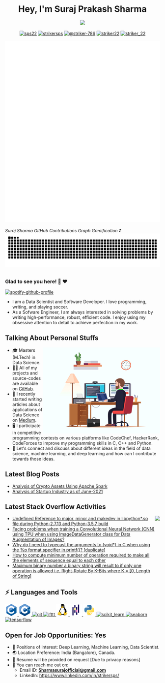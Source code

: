 <h1 align="center">Hey, I'm Suraj Prakash Sharma </h1>  

<p align = "center"> 
  <img src = "https://readme-typing-svg.herokuapp.com?font=hack&color=%23FF0000&center=true&vCenter=true&lines=Software+Developer;Data+Scientist;Nice+to+meet+you+...+Namaste+%F0%9F%87%AE%F0%9F%87%B3"> 
</p>
<p align="center">
  <a href="https://linkedin.com/in/strikersps" target="blank"><img align="center" src="https://raw.githubusercontent.com/rahuldkjain/github-profile-readme-generator/master/src/images/icons/Social/linked-in-alt.svg" alt="sps22" height="30" width="40" /></a>
  <a href="https://stackoverflow.com/users/12210908/strikersps" target="blank"><img align="center" src="https://raw.githubusercontent.com/rahuldkjain/github-profile-readme-generator/master/src/images/icons/Social/stack-overflow.svg" alt="strikersps" height="30" width="40" /></a>
  <a href="https://medium.com/@striker-786" target="blank"><img align="center" src="https://raw.githubusercontent.com/rahuldkjain/github-profile-readme-generator/master/src/images/icons/Social/medium.svg" alt="@striker-786" height="30" width="40" /></a>
  <a href="https://www.codechef.com/users/striker22" target="blank"><img align="center" src="https://cdn.jsdelivr.net/npm/simple-icons@3.1.0/icons/codechef.svg" alt="striker22" height="30" width="40" /></a>
  <a href="https://www.hackerrank.com/striker_22" target="blank"><img align="center" src="https://raw.githubusercontent.com/rahuldkjain/github-profile-readme-generator/master/src/images/icons/Social/hackerrank.svg" alt="striker_22" height="30" width="40" /></a> <br> <br>
  <img align = "center", src = "https://github.com/strikersps/strikersps-github-stats/blob/master/generated/overview.svg" />
  <img align = "center", src = "https://github.com/strikersps/strikersps-github-stats/blob/master/generated/languages.svg" /> 
  <br>
</p>

###### Suraj Sharma GitHub Contributions Graph Gamification ⏬ ![Snake-Game-Animation-From-GitHub-Contributions-Graph](https://github.com/strikersps/strikersps/blob/snake_game_output/github-contribution-snake-game.svg)

### Glad to see you here! 🎉 ♥️

[![spotify-github-profile](https://spotify-github-profile.vercel.app/api/view?uid=c1084xqhelmzaak51jms910ok&cover_image=true&theme=novatorem&bar_color=53b14f&bar_color_cover=true)](https://spotify-github-profile.vercel.app/api/view?uid=c1084xqhelmzaak51jms910ok&redirect=true)

* I am a Data Scientist and Software Developer. I love programming, writing, and playing soccer.
* As a Sofware Engineer, I am always interested in solving problems by writing high-performance, robust, efficient code. I enjoy using my obsessive attention to detail to achieve perfection in my work.

## Talking About Personal Stuffs  

<img align="right" img src="https://github.com/strikersps/strikersps/blob/main/assets/coding.gif" alt = "animated" width="380" height="280"/>  

- 🎓 Masters (M.Tech) in Data Science.
- 👨‍💻 All of my projects and source-codes are available on [GitHub](https://github.com/strikersps?tab=repositories).
- 📝 I recently started writing articles about applications of Data Science on [Medium](https://medium.com/@striker-786).
- 🖥️ I participate in competitive programming contests on various platforms like CodeChef, HackerRank, CodeForces to improve my programming skills in C, C++ and Python.
- 💬 Let's connect and discuss about different ideas in the field of data science, machine learning, and deep learning and how can I contribute towards those ideas.
    
## Latest Blog Posts
<!-- BLOG-POST-LIST:START -->
- [Analysis of Crypto Assets Using Apache Spark](https://striker-786.medium.com/analysis-of-crypto-assets-using-apache-spark-105a6f152b44?source=rss-13a552a393bf------2)
- [Analysis of Startup Industry as of June-2021](https://medium.com/analytics-vidhya/analysis-of-startup-industry-as-of-june-2021-683e1b213a5c?source=rss-13a552a393bf------2)
<!-- BLOG-POST-LIST:END -->

## Latest Stack Overflow Activities  
<img align="right" src = "https://github-readme-stackoverflow.vercel.app/?userID=12210908" height = "220"/>  

<!-- STACKOVERFLOW:START -->
- [Undefined Reference to major, minor and makedev in libpython*.so file during Python-2.7.13 and Python-3.5.7 build](https://stackoverflow.com/questions/75018307/undefined-reference-to-major-minor-and-makedev-in-libpython-so-file-during-pyt)
- [Facing problems when training a Convolutional Neural Network &lpar;CNN&rpar; using TPU when using ImageDataGenerator class for Data Augmentation of Images?](https://stackoverflow.com/questions/67751478/facing-problems-when-training-a-convolutional-neural-network-cnn-using-tpu-whe)
- [Why do I need to typecast the arguments to &lpar;void*&rpar; in C when using the %p format specifier in printf&lpar;&rpar;? [duplicate]](https://stackoverflow.com/questions/64265282/why-do-i-need-to-typecast-the-arguments-to-void-in-c-when-using-the-p-format)
- [How to compute minimum number of operation required to make all the elements of sequence equal to each other](https://stackoverflow.com/questions/62702690/how-to-compute-minimum-number-of-operation-required-to-make-all-the-elements-of)
- [Maximum binary number a binary string will result to if only one operation is allowed i.e. Right-Rotate By K-Bits where K = [0, Length of String]](https://stackoverflow.com/questions/61076092/maximum-binary-number-a-binary-string-will-result-to-if-only-one-operation-is-al)
<!-- STACKOVERFLOW:END -->

## ⚡ Languages and Tools
<p align="left"> <a href="https://www.cprogramming.com/" target="_blank" rel="noreferrer"> <img src="https://raw.githubusercontent.com/devicons/devicon/master/icons/c/c-original.svg" alt="c" width="40" height="40"/> </a> <a href="https://www.w3schools.com/cpp/" target="_blank" rel="noreferrer"> <img src="https://raw.githubusercontent.com/devicons/devicon/master/icons/cplusplus/cplusplus-original.svg" alt="cplusplus" width="40" height="40"/> </a> <a href="https://git-scm.com/" target="_blank" rel="noreferrer"> <img src="https://www.vectorlogo.zone/logos/git-scm/git-scm-icon.svg" alt="git" width="40" height="40"/> </a> <a href="https://ifttt.com/" target="_blank" rel="noreferrer"> <img src="https://www.vectorlogo.zone/logos/ifttt/ifttt-ar21.svg" alt="ifttt" width="40" height="40"/> </a> <a href="https://www.linux.org/" target="_blank" rel="noreferrer"> <img src="https://raw.githubusercontent.com/devicons/devicon/master/icons/linux/linux-original.svg" alt="linux" width="40" height="40"/> </a> <a href="https://pandas.pydata.org/" target="_blank" rel="noreferrer"> <img src="https://raw.githubusercontent.com/devicons/devicon/2ae2a900d2f041da66e950e4d48052658d850630/icons/pandas/pandas-original.svg" alt="pandas" width="40" height="40"/> </a> <a href="https://www.python.org" target="_blank" rel="noreferrer"> <img src="https://raw.githubusercontent.com/devicons/devicon/master/icons/python/python-original.svg" alt="python" width="40" height="40"/> </a> <a href="https://scikit-learn.org/" target="_blank" rel="noreferrer"> <img src="https://upload.wikimedia.org/wikipedia/commons/0/05/Scikit_learn_logo_small.svg" alt="scikit_learn" width="40" height="40"/> </a> <a href="https://seaborn.pydata.org/" target="_blank" rel="noreferrer"> <img src="https://seaborn.pydata.org/_images/logo-mark-lightbg.svg" alt="seaborn" width="40" height="40"/> </a> <a href="https://www.tensorflow.org" target="_blank" rel="noreferrer"> <img src="https://www.vectorlogo.zone/logos/tensorflow/tensorflow-icon.svg" alt="tensorflow" width="40" height="40"/> </a> </p>

## Open for Job Opportunities: Yes
- 💼 Positions of interest: Deep Learning, Machine Learning, Data Scientist.
- 🌏 Location Preference: India (Bangalore), Canada.
- 📄 Resume will be provided on request [Due to privacy reasons]
- 📧 You can reach me out on:
  - Email ID: **[Sharmasurajofficial@gmail.com](mailto:Sharmasurajofficial@gmail.com)**
  - LinkedIn: https://www.linkedin.com/in/strikersps/
    
